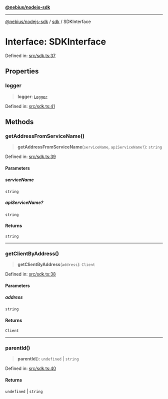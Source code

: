 [**@nebius/nodejs-sdk**](../../README.md)

---

[@nebius/nodejs-sdk](../../README.md) / [sdk](../README.md) / SDKInterface

# Interface: SDKInterface

Defined in: [src/sdk.ts:37](https://github.com/nebius/nodejs-sdk/blob/b305f8e478cb0251c26d73900b264b3bd9a5cc58/src/sdk.ts#L37)

## Properties

### logger

> **logger**: [`Logger`](../../runtime/util/logging/classes/Logger.md)

Defined in: [src/sdk.ts:41](https://github.com/nebius/nodejs-sdk/blob/b305f8e478cb0251c26d73900b264b3bd9a5cc58/src/sdk.ts#L41)

## Methods

### getAddressFromServiceName()

> **getAddressFromServiceName**(`serviceName`, `apiServiceName?`): `string`

Defined in: [src/sdk.ts:39](https://github.com/nebius/nodejs-sdk/blob/b305f8e478cb0251c26d73900b264b3bd9a5cc58/src/sdk.ts#L39)

#### Parameters

##### serviceName

`string`

##### apiServiceName?

`string`

#### Returns

`string`

---

### getClientByAddress()

> **getClientByAddress**(`address`): `Client`

Defined in: [src/sdk.ts:38](https://github.com/nebius/nodejs-sdk/blob/b305f8e478cb0251c26d73900b264b3bd9a5cc58/src/sdk.ts#L38)

#### Parameters

##### address

`string`

#### Returns

`Client`

---

### parentId()

> **parentId**(): `undefined` \| `string`

Defined in: [src/sdk.ts:40](https://github.com/nebius/nodejs-sdk/blob/b305f8e478cb0251c26d73900b264b3bd9a5cc58/src/sdk.ts#L40)

#### Returns

`undefined` \| `string`
